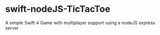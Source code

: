 # swift-nodeJS-TicTacToe
A simple Swift 4 Game with multiplayer support using a nodeJS express server
